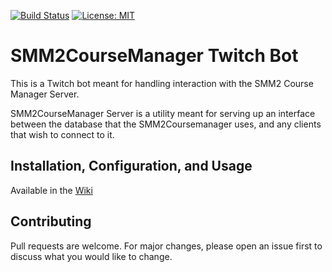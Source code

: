 [![Build Status](https://travis-ci.org/TunedChaos/smm2coursemanager-twitch-bot.svg?branch=master)](https://travis-ci.org/TunedChaos/smm2coursemanager-twitch-bot) [![License: MIT](https://img.shields.io/github/license/tunedchaos/smm2coursemanager-twitch-bot.svg)](https://github.com/TunedChaos/smm2coursemanager-twitch-bot/blob/master/LICENSE)

# SMM2CourseManager Twitch Bot
This is a Twitch bot meant for handling interaction with the SMM2 Course Manager Server.

SMM2CourseManager Server is a utility meant for serving up an interface between the database that the SMM2Coursemanager uses, and any clients that wish to connect to it.

## Installation, Configuration, and Usage
Available in the [Wiki](https://github.com/TunedChaos/smm2coursemanager-twitch-bot/wiki)

## Contributing
Pull requests are welcome. For major changes, please open an issue first to discuss what you would like to change.
